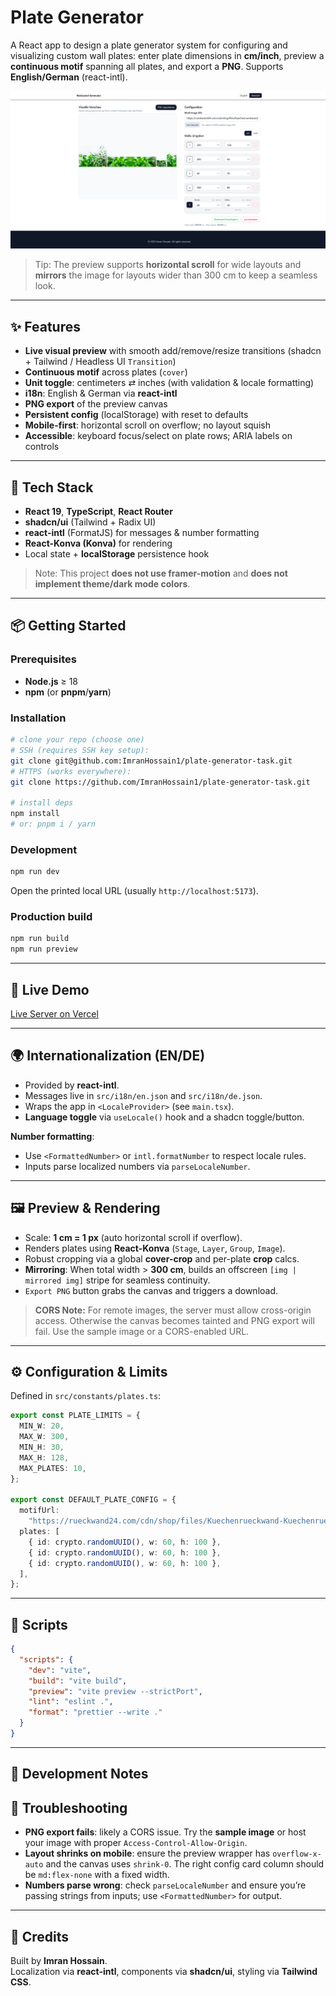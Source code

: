 # Plate Generator

A React app to design a plate generator system for configuring and visualizing custom wall plates: enter plate dimensions in **cm/inch**, preview a **continuous motif** spanning all plates, and export a **PNG**. Supports **English/German** (react-intl).

![Preview](./docs/images/preview.png)

> Tip: The preview supports **horizontal scroll** for wide layouts and **mirrors** the image for layouts wider than 300 cm to keep a seamless look.

---

## ✨ Features

- **Live visual preview** with smooth add/remove/resize transitions (shadcn + Tailwind / Headless UI `Transition`)
- **Continuous motif** across plates (`cover`)
- **Unit toggle**: centimeters ⇄ inches (with validation & locale formatting)
- **i18n**: English & German via **react-intl**
- **PNG export** of the preview canvas
- **Persistent config** (localStorage) with reset to defaults
- **Mobile-first**: horizontal scroll on overflow; no layout squish
- **Accessible**: keyboard focus/select on plate rows; ARIA labels on controls

---

## 🧱 Tech Stack

- **React 19**, **TypeScript**, **React Router**
- **shadcn/ui** (Tailwind + Radix UI)
- **react-intl** (FormatJS) for messages & number formatting
- **React-Konva (Konva)** for rendering
- Local state + **localStorage** persistence hook

> Note: This project **does not use framer-motion** and **does not implement theme/dark mode colors**.

---

## 📦 Getting Started

### Prerequisites

- **Node.js** ≥ 18
- **npm** (or **pnpm**/**yarn**)

### Installation

```bash
# clone your repo (choose one)
# SSH (requires SSH key setup):
git clone git@github.com:ImranHossain1/plate-generator-task.git
# HTTPS (works everywhere):
git clone https://github.com/ImranHossain1/plate-generator-task.git

# install deps
npm install
# or: pnpm i / yarn
```

### Development

```bash
npm run dev
```

Open the printed local URL (usually `http://localhost:5173`).

### Production build

```bash
npm run build
npm run preview
```

---

## 🔗 Live Demo

[Live Server on Vercel](https://plate-generator-task.vercel.app/)

---

## 🌍 Internationalization (EN/DE)

- Provided by **react-intl**.
- Messages live in `src/i18n/en.json` and `src/i18n/de.json`.
- Wraps the app in `<LocaleProvider>` (see `main.tsx`).
- **Language toggle** via `useLocale()` hook and a shadcn toggle/button.

**Number formatting**:

- Use `<FormattedNumber>` or `intl.formatNumber` to respect locale rules.
- Inputs parse localized numbers via `parseLocaleNumber`.

---

## 🖼️ Preview & Rendering

- Scale: **1 cm = 1 px** (auto horizontal scroll if overflow).
- Renders plates using **React-Konva** (`Stage`, `Layer`, `Group`, `Image`).
- Robust cropping via a global **cover-crop** and per-plate **crop** calcs.
- **Mirroring**: When total width > **300 cm**, builds an offscreen `[img | mirrored img]` stripe for seamless continuity.
- `Export PNG` button grabs the canvas and triggers a download.

> **CORS Note:** For remote images, the server must allow cross-origin access. Otherwise the canvas becomes tainted and PNG export will fail. Use the sample image or a CORS-enabled URL.

---

## ⚙️ Configuration & Limits

Defined in `src/constants/plates.ts`:

```ts
export const PLATE_LIMITS = {
  MIN_W: 20,
  MAX_W: 300,
  MIN_H: 30,
  MAX_H: 128,
  MAX_PLATES: 10,
};

export const DEFAULT_PLATE_CONFIG = {
  motifUrl:
    "https://rueckwand24.com/cdn/shop/files/Kuechenrueckwand-Kuechenrueckwand-Gruene-frische-Kraeuter-KR-000018-HB.jpg?v=1695288356&width=1200",
  plates: [
    { id: crypto.randomUUID(), w: 60, h: 100 },
    { id: crypto.randomUUID(), w: 60, h: 100 },
    { id: crypto.randomUUID(), w: 60, h: 100 },
  ],
};
```

---

## 🧪 Scripts

```json
{
  "scripts": {
    "dev": "vite",
    "build": "vite build",
    "preview": "vite preview --strictPort",
    "lint": "eslint .",
    "format": "prettier --write ."
  }
}
```

---

## 🧰 Development Notes

## 🔧 Troubleshooting

- **PNG export fails**: likely a CORS issue. Try the **sample image** or host your image with proper `Access-Control-Allow-Origin`.
- **Layout shrinks on mobile**: ensure the preview wrapper has `overflow-x-auto` and the canvas uses `shrink-0`. The right config card column should be `md:flex-none` with a fixed width.
- **Numbers parse wrong**: check `parseLocaleNumber` and ensure you’re passing strings from inputs; use `<FormattedNumber>` for output.

---

## 🙌 Credits

Built by **Imran Hossain**.  
Localization via **react-intl**, components via **shadcn/ui**, styling via **Tailwind CSS**.
